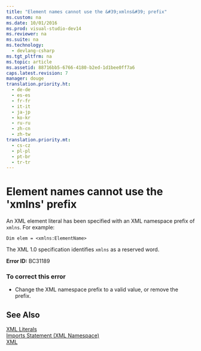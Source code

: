 ```yaml
---
title: "Element names cannot use the &#39;xmlns&#39; prefix"
ms.custom: na
ms.date: 10/01/2016
ms.prod: visual-studio-dev14
ms.reviewer: na
ms.suite: na
ms.technology: 
  - devlang-csharp
ms.tgt_pltfrm: na
ms.topic: article
ms.assetid: 88716bb5-6766-4180-b2ed-1d1bee0ff7a6
caps.latest.revision: 7
manager: douge
translation.priority.ht: 
  - de-de
  - es-es
  - fr-fr
  - it-it
  - ja-jp
  - ko-kr
  - ru-ru
  - zh-cn
  - zh-tw
translation.priority.mt: 
  - cs-cz
  - pl-pl
  - pt-br
  - tr-tr
---
```

# Element names cannot use the &#39;xmlns&#39; prefix
An XML element literal has been specified with an XML namespace prefix of `xmlns`. For example:  
  
```vb#  
Dim elem = <xmlns:ElementName>  
```  
  
 The XML 1.0 specification identifies `xmlns` as a reserved word.  
  
 **Error ID:** BC31189  
  
### To correct this error  
  
-   Change the XML namespace prefix to a valid value, or remove the prefix.  
  
## See Also  
 [XML Literals](../Topic/XML%20Literals%20\(Visual%20Basic\).md)   
 [Imports Statement (XML Namespace)](../Topic/Imports%20Statement%20\(XML%20Namespace\).md)   
 [XML](../Topic/XML%20in%20Visual%20Basic.md)